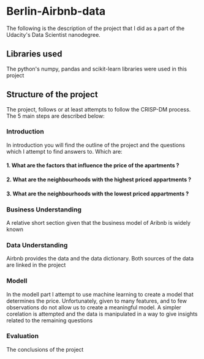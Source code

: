 # Berlin-Airbnb-data

The following is the description of the project that I did as a part of the Udacity's Data Scientist nanodegree. 

## Libraries used 

The python's numpy, pandas and scikit-learn libraries were used in this project

## Structure of the project 

The project, follows or at least attempts to follow the CRISP-DM process. The 5 main steps are described below: 

### Introduction 

In introduction you will find the outline of the project and the questions which I attempt to find answers to. Which are: 
#### 1. What are the factors that influence the price of the apartments ? 


#### 2. What are the neighbourhoods with the highest priced appartments ? 


#### 3. What are the neighbourhoods with the lowest priced appartments ? 


### Business Understanding

A relative short section given that the business model of Aribnb is widely known 

### Data Understanding 

Airbnb provides the data and the data dictionary. Both sources of the data are linked in the project

### Modell 

In the modell part I attempt to use machine learning to create a model that determines the price. 
Unfortunately, given to many features, and to few observations do not allow us to create a meaningful model. 
A simpler corelation is attempted and the data is manipulated in a way to give insights related to the remaining questions




### Evaluation 

The conclusions of the project 
